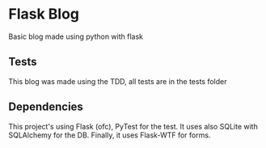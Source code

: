 # Flask Blog
Basic blog made using python with flask

## Tests
This blog was made using the TDD, all tests are in the tests folder

## Dependencies
This project's using Flask (ofc), PyTest for the test.
It uses also SQLite with SQLAlchemy for the DB.
Finally, it uses Flask-WTF for forms.